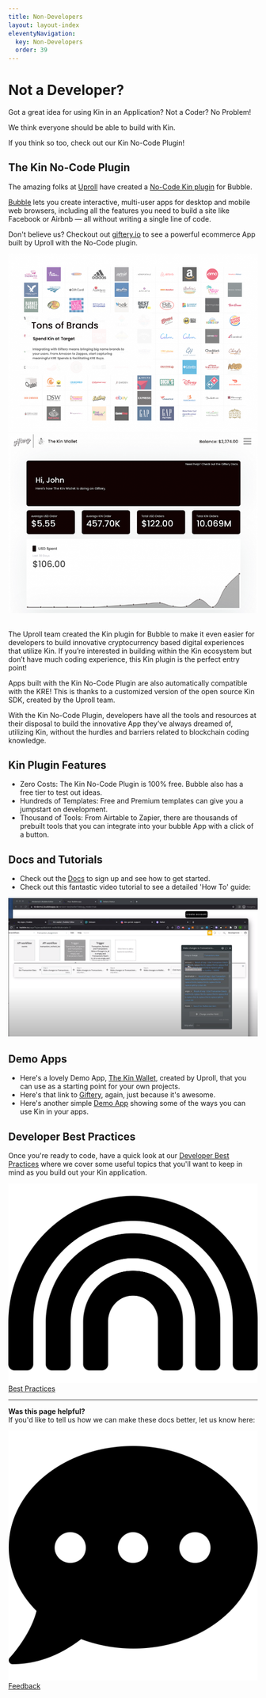 ```yaml
---
title: Non-Developers
layout: layout-index
eleventyNavigation:
  key: Non-Developers
  order: 39
---
```


# Not a Developer?

Got a great idea for using Kin in an Application? Not a Coder? No Problem!

We think everyone should be able to build with Kin. 

If you think so too, check out our Kin No-Code Plugin!


## The Kin No-Code Plugin 

The amazing folks at [Uproll](https://uproll.app/) have created a [No-Code Kin plugin](https://thekinplugin.com/) for Bubble. 

[Bubble](https://bubble.io/) lets you create interactive, multi-user apps for desktop and mobile web browsers, including all the features you need to build a site like Facebook or Airbnb — all without writing a single line of code.

Don't believe us? Checkout out [giftery.io](https://giftery.io/) to see a powerful ecommerce App built by Uproll with the No-Code plugin.


<img src="../integrations/giftery/images/Giftery1.png" alt="drawing"/>
<img src="../integrations/giftery/images/Giftery2.png" alt="drawing"/>
<br/>
<br/>


The Uproll team created the Kin plugin for Bubble to make it even easier for developers to build innovative cryptocurrency based digital experiences that utilize Kin. If you’re interested in building within the Kin ecosystem but don’t have much coding experience, this Kin plugin is the perfect entry point!

Apps built with the Kin No-Code Plugin are also automatically compatible with the KRE! This is thanks to a customized version of the open source Kin SDK, created by the Uproll team.

With the Kin No-Code Plugin, developers have all the tools and resources at their disposal to build the innovative App they’ve always dreamed of, utilizing Kin, without the hurdles and barriers related to blockchain coding knowledge. 

## Kin Plugin Features

- Zero Costs: The Kin No-Code Plugin is 100% free. Bubble also has a free tier to test out ideas.
- Hundreds of Templates: Free and Premium templates can give you a jumpstart on development.
- Thousand of Tools: From Airtable to Zapier, there are thousands of prebuilt tools that you can integrate into your bubble App with a click of a button.

## Docs and Tutorials

- Check out the [Docs](https://docs.thekinplugin.com/) to sign up and see how to get started.
- Check out this fantastic video tutorial to see a detailed 'How To' guide:
<a href='https://www.youtube.com/watch?v=JrQ6MGQaiv4' target='_blank'>
  <img src="./images/no-code-tutorial.png" alt="No-Code Tutorial"/>
</a>

## Demo Apps
- Here's a lovely Demo App, [The Kin Wallet](https://thekinwallet.com/), created by Uproll, that you can use as a starting point for your own projects.
- Here's that link to [Giftery](https://giftery.io/), again, just because it's awesome.
- Here's another simple [Demo App](https://kin-nocode-demo.bubbleapps.io/version-test?debug_mode=true) showing some of the ways you can use Kin in your apps.

## Developer Best Practices

Once you're ready to code, have a quick look at our [Developer Best Practices](/essentials/best-practices/) where we cover some useful topics that you'll want to keep in mind as you build out your Kin application.

<div class='navIcons'>
  <a href='/essentials/best-practices/'><div class='navIcon'>
    <img class='navIcon-icon' alt='Best Practices' src='../essentials/images/rainbow-solid.svg'>
    <span class='navIcon-text'>Best Practices</span>
  </div></a>
</div>

***
**Was this page helpful?**<br/>
If you'd like to tell us how we can make these docs better, let us know here:

<div class='navIcons'>
  <a href='https://forms.gle/qhjcDJR59v8RJsaY7' target='_blank'><div class='navIcon'>
    <img class='navIcon-icon' alt='Developer' src='../essentials/images/comment-dots-solid.svg'>
    <span class='navIcon-text'>Feedback</span>
  </div></a>
</div>

